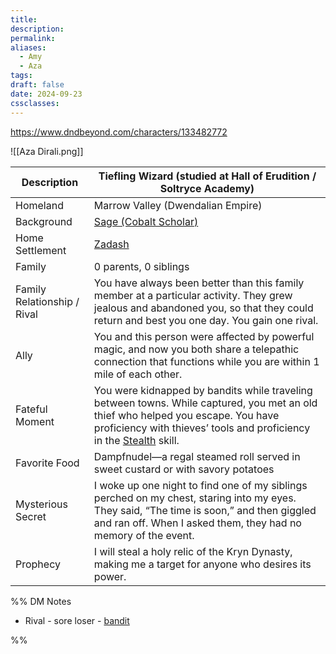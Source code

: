 ```yaml
---
title: 
description: 
permalink: 
aliases:
  - Amy
  - Aza
tags: 
draft: false
date: 2024-09-23
cssclasses:
---
```

https://www.dndbeyond.com/characters/133482772 

![[Aza Dirali.png]] 

| Description                 | Tiefling Wizard (studied at Hall of Erudition / Soltryce Academy)                                                                                                                                                                                                                   |
| --------------------------- | ----------------------------------------------------------------------------------------------------------------------------------------------------------------------------------------------------------------------------------------------------------------------------------- |
| Homeland                    | Marrow Valley (Dwendalian Empire)                                                                                                                                                                                                                                                   |
| Background                  | [Sage (Cobalt Scholar)](https://www.dndbeyond.com/backgrounds/sage-cobalt-scholar)                                                                                                                                                                                                  |
| Home Settlement             | [Zadash](https://www.dndbeyond.com/sources/egtw/wildemount-gazetteer-marrow-valley#Zadash)                                                                                                                                                                                          |
| Family                      | 0 parents, 0 siblings                                                                                                                                                                                                                                                               |
| Family Relationship / Rival | You have always been better than this family member at a particular activity. They grew jealous and abandoned you, so that they could return and best you one day. You gain one rival.                                                                                              |
| Ally                        | You and this person were affected by powerful magic, and now you both share a telepathic connection that functions while you are within 1 mile of each other.                                                                                                                       |
| Fateful Moment              | You were kidnapped by bandits while traveling between towns. While captured, you met an old thief who helped you escape. You have proficiency with thieves’ tools and proficiency in the [Stealth](https://www.dndbeyond.com/sources/dnd/free-rules/playing-the-game#Skills) skill. |
| Favorite Food               | Dampfnudel—a regal steamed roll served in sweet custard or with savory potatoes                                                                                                                                                                                                     |
| Mysterious Secret           | I woke up one night to find one of my siblings perched on my chest, staring into my eyes. They said, “The time is soon,” and then giggled and ran off. When I asked them, they had no memory of the event.                                                                          |
| Prophecy                    | I will steal a holy relic of the Kryn Dynasty, making me a target for anyone who desires its power.                                                                                                                                                                                 |

%% DM Notes

- Rival - sore loser - [bandit](https://www.dndbeyond.com/monsters/16798-bandit) 

%%
